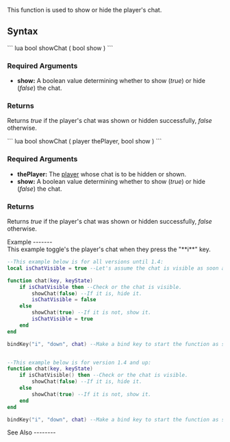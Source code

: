 This function is used to show or hide the player's chat.

Syntax
------

<section name="Client" class="client" show="true">
``` lua
bool showChat ( bool show )
```

### Required Arguments

-   **show:** A boolean value determining whether to show (*true*) or hide (*false*) the chat.

### Returns

Returns *true* if the player's chat was shown or hidden successfully, *false* otherwise.

</section>
<section name="Server" class="server" show="true">
``` lua
bool showChat ( player thePlayer, bool show )
```

### Required Arguments

-   **thePlayer:** The [player](/docs/player.md "wikilink") whose chat is to be hidden or shown.
-   **show:** A boolean value determining whether to show (*true*) or hide (*false*) the chat.

### Returns

Returns *true* if the player's chat was shown or hidden successfully, *false* otherwise.

</section>
Example
-------

<section name="Client" class="client" show="true">
This example toggle's the player's chat when they press the "**i**" key.

``` lua
--This example below is for all versions until 1.4:
local isChatVisible = true --Let's assume the chat is visible as soon as the resource starts.

function chat(key, keyState)
    if isChatVisible then --Check or the chat is visible.
        showChat(false) --If it is, hide it.
        isChatVisible = false
    else
        showChat(true) --If it is not, show it.
        isChatVisible = true
    end
end

bindKey("i", "down", chat) --Make a bind key to start the function as soon as a player presses the key 'i'


--This example below is for version 1.4 and up:
function chat(key, keyState)
    if isChatVisible() then --Check or the chat is visible.
        showChat(false) --If it is, hide it.
    else
        showChat(true) --If it is not, show it.
    end
end

bindKey("i", "down", chat) --Make a bind key to start the function as soon as a player presses the key 'i'
```

</section>
See Also
--------
